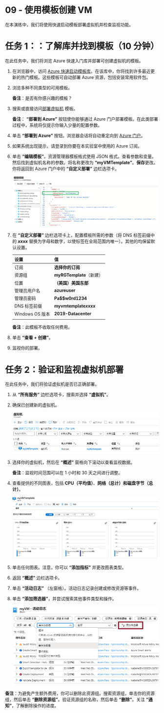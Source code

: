 ﻿---
wts:
    title: '09 - 使用模板创建 VM（10 分钟）'
    module: '模块 03：描述核心解决方案和管理工具'
---
# 09 - 使用模板创建 VM

在本演练中，我们将使用快速启动模板部署虚拟机并检查监视功能。

# 任务 1：：了解库并找到模板（10 分钟）

在此任务中，我们将浏览 Azure 快速入门库并部署可创建虚拟机的模板。 

1. 在浏览器中，访问 [Azure 快速启动模板库](https://azure.microsoft.com/resources/templates?azure-portal=true)。在该库中，你将找到许多最近更新的热门模板。这些模板可自动部署 Azure 资源，包括安装常用软件包。

2. 浏览多种不同类型的可用模板。 

    **备注**：是否有你感兴趣的模板？

3. 搜索或直接访问[部署虚拟机](https://azure.microsoft.com/resources/templates/101-vm-simple-windows?azure-portal=true) 模板。

    **备注**： **“部署到 Azure”** 按钮使你能够通过 Azure 门户部署模板。在此类部署过程中，系统将仅提示你输入少量的配置参数。 

4. 单击 **“部署到 Azure”** 按钮。浏览器会话将自动重定向到 [Azure 门户](http://portal.azure.com/)。

5. 如果系统出现提示，请登录到你要在本实验室中使用的 Azure 订阅。

6. 单击 **“编辑模板”**。资源管理器模板格式使用 JSON 格式。查看参数和变量。  然后找到虚拟机名称的参数。将名称更改为 **“myVMTemplate”**。**保存**更改。你将返回到 Azure 门户中的 **“自定义部署”** 边栏选项卡。

    ![突出显示 VM 名称更改的模板的屏幕截图。](../images/0901.png)

7. 在 **“自定义部署”** 边栏选项卡上，配置模板所需的参数（将 DNS 标签前缀中的 ***xxxx*** 替换为字母和数字，以使标签在全局范围内唯一）。其他的均保留默认设置。 

    | 设置| 值|
    |----|----|
    | 订阅 | **选择你的订阅**|
    | 资源组 | **myRGTemplate**（新建） |
    | 位置 | **（美国）美国东部** |
    | 管理员用户名 | **azureuser** |
    | 管理员密码 | **Pa$$w0rd1234** |
    | DNS 标签前缀 | **myvmtemplate*xxxx*** |
    | Windows OS 版本 | **2019-Datacenter** |
    | | |
    
    **备注**：此模板不收取任何费用。

9. 单击 **“查看 + 创建”**。

10. 监视你的部署。 

# 任务 2：验证和监视虚拟机部署

在此任务中，我们将验证虚拟机是否已正确部署。 

1. 从 **“所有服务”** 边栏选项卡，搜索并选择 **“虚拟机”**。

2. 确保已创建新的虚拟机。 

    ![“虚拟机”页面的屏幕截图。显示并正在运行新 VM。](../images/0902.png)

3. 选择你的虚拟机，然后在 **“概述”** 窗格向下滚动以查看监视数据。

    **备注**：监视时间范围可以在 1 小时和 30 天之间进行调整。

4. 查看提供的不同图表，包括 **CPU（平均值）**、**网络（总计）**和**磁盘字节（总计）**。 

    ![虚拟机监视图表的屏幕截图。](../images/0903.png)

5. 单击任何图表。注意，你可以 **“添加指标”** 并更改图表类型。

6. 返回 **“概述”** 边栏选项卡。

7. 单击 **“活动日志”** （左窗格）。活动日志记录创建或修改资源等事件。 

8. 单击 **“添加筛选器”**，并尝试搜索其他事件类型和操作。 

    ![已选中事件类型的“添加筛选器”页面的屏幕截图。](../images/0904.png)

**备注**：为避免产生额外费用，你可以删除此资源组。搜索资源组，单击你的资源组，然后单击 **“删除资源组”**。验证资源组的名称，然后单击 **“删除”**。关注 **“通知”**，了解删除操作的进度。
